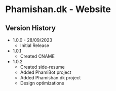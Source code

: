 # Phamishan.dk - Website

## Version History

* 1.0.0 - 28/09/2023
    * Initial Release
* 1.0.1
    * Created CNAME
* 1.0.2
    * Created side-resume
    * Added PhamiBot project
    * Added Phamishan.dk project
    * Design optimizations
